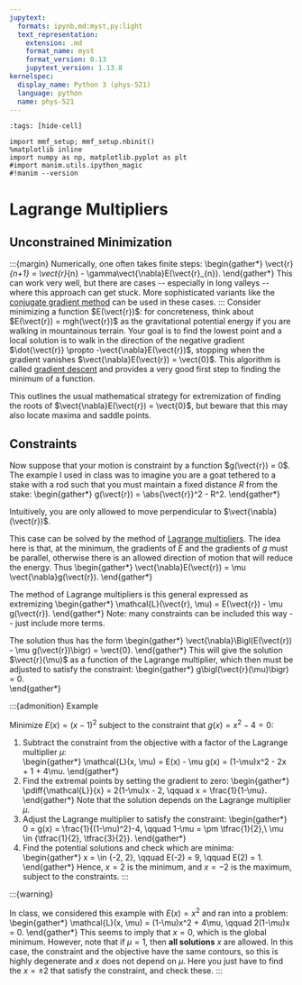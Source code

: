 ```yaml
---
jupytext:
  formats: ipynb,md:myst,py:light
  text_representation:
    extension: .md
    format_name: myst
    format_version: 0.13
    jupytext_version: 1.13.8
kernelspec:
  display_name: Python 3 (phys-521)
  language: python
  name: phys-521
---
```


```{code-cell}
:tags: [hide-cell]

import mmf_setup; mmf_setup.nbinit()
%matplotlib inline
import numpy as np, matplotlib.pyplot as plt
#import manim.utils.ipython_magic
#!manim --version
```

Lagrange Multipliers
====================

## Unconstrained Minimization

:::{margin}
Numerically, one often takes finite steps:
\begin{gather*}
  \vect{r}_{n+1} = \vect{r}_{n} - \gamma\vect{\nabla}E(\vect{r}_{n}).
\end{gather*}
This can work very well, but there are cases -- especially in long valleys -- where this
approach can get stuck.  More sophisticated variants like the [conjugate gradient
method][] can be used in these cases.
:::
Consider minimizing a function $E(\vect{r})$: for concreteness, think about $E(\vect{r})
= mgh(\vect{r})$ as the gravitational potential energy if you are walking in mountainous
terrain.  Your goal is to find the lowest point and a local solution is to walk in the
direction of the negative gradient $\dot{\vect{r}} \propto -\vect{\nabla}E(\vect{r})$,
stopping when the gradient vanishes $\vect{\nabla}E(\vect{r}) = \vect{0}$.  This
algorithm is called [gradient descent][] and provides a very good first step to finding
the minimum of a function.

This outlines the usual mathematical strategy for extremization of finding the roots of
$\vect{\nabla}E(\vect{r}) = \vect{0}$, but beware that this may also locate maxima and
saddle points.

## Constraints

Now suppose that your motion is constraint by a function $g(\vect{r}) = 0$.  The example
I used in class was to imagine you are a goat tethered to a stake with a rod such that
you must maintain a fixed distance $R$ from the stake:
\begin{gather*}
  g(\vect{r}) = \abs{\vect{r}}^2 - R^2.
\end{gather*}

Intuitively, you are only allowed to move perpendicular to $\vect{\nabla}(\vect{r})$.

This case can be solved by the method of [Lagrange multipliers][].  The idea here is
that, at the minimum, the gradients of $E$ and the gradients of $g$ must be parallel,
otherwise there is an allowed direction of motion that will reduce the energy.  Thus
\begin{gather*}
  \vect{\nabla}E(\vect{r}) = \mu \vect{\nabla}g(\vect{r}).
\end{gather*}

The method of Lagrange multipliers is this general expressed as extremizing
\begin{gather*}
  \mathcal{L}(\vect{r}, \mu) = E(\vect{r}) - \mu g(\vect{r}).
\end{gather*}
Note: many constraints can be included this way -- just include more terms.

The solution thus has the form
\begin{gather*}
  \vect{\nabla}\Bigl(E(\vect{r}) - \mu g(\vect{r})\bigr) = \vect{0}.
\end{gather*}
This will give the solution $\vect{r}(\mu)$ as a function of the Lagrange multiplier,
which then must be adjusted to satisfy the constraint:
\begin{gather*}
  g\bigl(\vect{r}(\mu)\bigr) = 0.  
\end{gather*}

:::{admonition} Example

Minimize $E(x) = (x-1)^2$ subject to the constraint that $g(x) = x^2 - 4 = 0$:

1. Subtract the constraint from the objective with a factor of the Lagrange multiplier
   $\mu$:   
   \begin{gather*}
     \mathcal{L}(x, \mu) = E(x) - \mu g(x) = (1-\mu)x^2 - 2x + 1 + 4\mu.
   \end{gather*}
2. Find the extremal points by setting the gradient to zero:
   \begin{gather*}
     \pdiff{\mathcal{L}}{x} = 2(1-\mu)x - 2, \qquad
      x = \frac{1}{1-\mu}.
   \end{gather*}
   Note that the solution depends on the Lagrange multiplier  $\mu$.
3. Adjust the Lagrange multiplier to satisfy the constraint:
   \begin{gather*}
     0 = g(x) = \frac{1}{(1-\mu)^2}-4, \qquad
     1-\mu = \pm \tfrac{1}{2},\\
     \mu \in \{\tfrac{1}{2}, \tfrac{3}{2}\}.
   \end{gather*}
4. Find the potential solutions and check which are minima:
   \begin{gather*}
     x = \in \{-2, 2\}, \qquad E(-2) = 9, \qquad E(2) = 1.
   \end{gather*}
   Hence, $x=2$ is the minimum, and $x=-2$ is the maximum, subject to the constraints.
:::

:::{warning}

In class, we considered this example with $E(x) = x^2$ and ran into a problem:
\begin{gather*}
  \mathcal{L}(x, \mu) = (1-\mu)x^2 + 4\mu, \qquad 2(1-\mu)x = 0.
\end{gather*}
This seems to imply that $x = 0$, which is the global minimum.  However, note that if
$\mu = 1$, then **all solutions** $x$ are allowed.  In this case, the constraint and the
objective have the same contours, so this is highly degenerate and $x$ does not depend
on $\mu$.  Here you just have to find the $x = \pm 2$ that satisfy the constraint, and
check these.
:::










[gradient descent]: <https://en.wikipedia.org/wiki/Gradient_descent>
[conjugate gradient method]: <https://en.wikipedia.org/wiki/Conjugate_gradient_method>
[Lagrange multipliers]: <https://en.wikipedia.org/wiki/Lagrange_multiplier>
